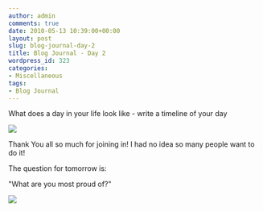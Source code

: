 ```yaml
---
author: admin
comments: true
date: 2010-05-13 10:39:00+00:00
layout: post
slug: blog-journal-day-2
title: Blog Journal - Day 2
wordpress_id: 323
categories:
- Miscellaneous
tags:
- Blog Journal
---
```


What does a day in your life look like - write a timeline of your day

  


[![](http://farm2.static.flickr.com/1003/4602915497_1df3564baa_b.jpg)](http://farm2.static.flickr.com/1003/4602915497_1df3564baa_b.jpg)

  


Thank You all so much for joining in!  I had no idea so many people want to do it! 

  


The question for tomorrow is:

"What are you most proud of?"

  


  


  


![](https://blogger.googleusercontent.com/tracker/251139911615938991-1929388127053989341?l=www.outmumbered.com)

